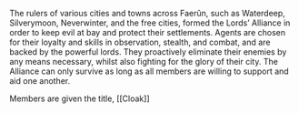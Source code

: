 The rulers of various cities and towns across Faerûn, such as Waterdeep, Silverymoon, Neverwinter, and the free cities, formed the Lords’ Alliance in order to keep evil at bay and protect their settlements. Agents are chosen for their loyalty and skills in observation, stealth, and combat, and are backed by the powerful lords. They proactively eliminate their enemies by any means necessary, whilst also fighting for the glory of their city. The Alliance can only survive as long as all members are willing to support and aid one another.

Members are given the title, [[Cloak]]